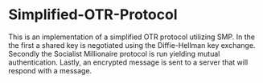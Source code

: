 # Simplified-OTR-Protocol

This is an implementation of a simplified OTR protocol utilizing SMP. In the the first a shared key is negotiated using the Diffie-Hellman key exchange. Secondly the Socialist Millionaire protocol is run yielding mutual authentication. Lastly, an encrypted message is sent to a server that will respond with a message. 
